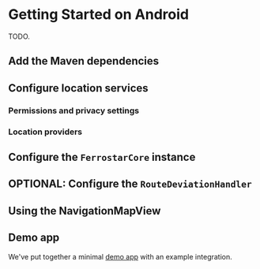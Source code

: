 # Getting Started on Android

TODO.

## Add the Maven dependencies

## Configure location services

### Permissions and privacy settings

### Location providers

## Configure the `FerrostarCore` instance

## OPTIONAL: Configure the `RouteDeviationHandler`

## Using the NavigationMapView

## Demo app

We've put together a minimal [demo app](https://github.com/stadiamaps/ferrostar/tree/main/android/demo-app) with an example integration.
